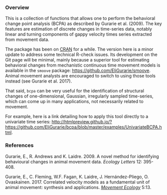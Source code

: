 ### Overview

This is a collection of functions that allows one to perform the behavioral change point analysis (BCPA) as described by Gurarie et al. (2009). The key features are estimation of discrete changes in time-series data, notably linear and turning components of gappy velocity times series extracted from movement data.

The package has been on [CRAN](https://CRAN.R-project.org/package=bcpa) for a while. The version here is a minor update to address some technical R-check issues.  Its development on the Git page will be minimal, mainly because a superior tool for estimating behavioral changes from mechanistic continuous time movement models is available in the `smoove` package: https://github.com/EliGurarie/smoove.  Animal movement analysts are encouraged to switch to using those tools instead (see Gurarie et al. 2017).

That said, `bcpa` can be very useful for the identification of structural changes of one-dimensional, Gaussian, irregularly sampled time-series, which can come up in many applications, not necessarily related to movement. 

For example, here is a link detailing how to apply this tool directly to a univariate time series: http://htmlpreview.github.io/?https://github.com/EliGurarie/bcpa/blob/master/examples/UnivariateBCPA.html. 


### References

Gurarie, E., R. Andrews and K. Laidre. 2009. A novel method for identifying behavioural changes in animal movement data. *Ecology Letters* 12: 395-408.

Gurarie, E., C. Fleming, W.F. Fagan, K. Laidre, J. Hernández-Pliego, O. Ovaskainen. 2017. Correlated velocity models as a fundamental unit of animal movement: synthesis and applications. [*Movement Ecology*](https://movementecologyjournal.biomedcentral.com/articles/10.1186/s40462-017-0103-3) 5:13. 